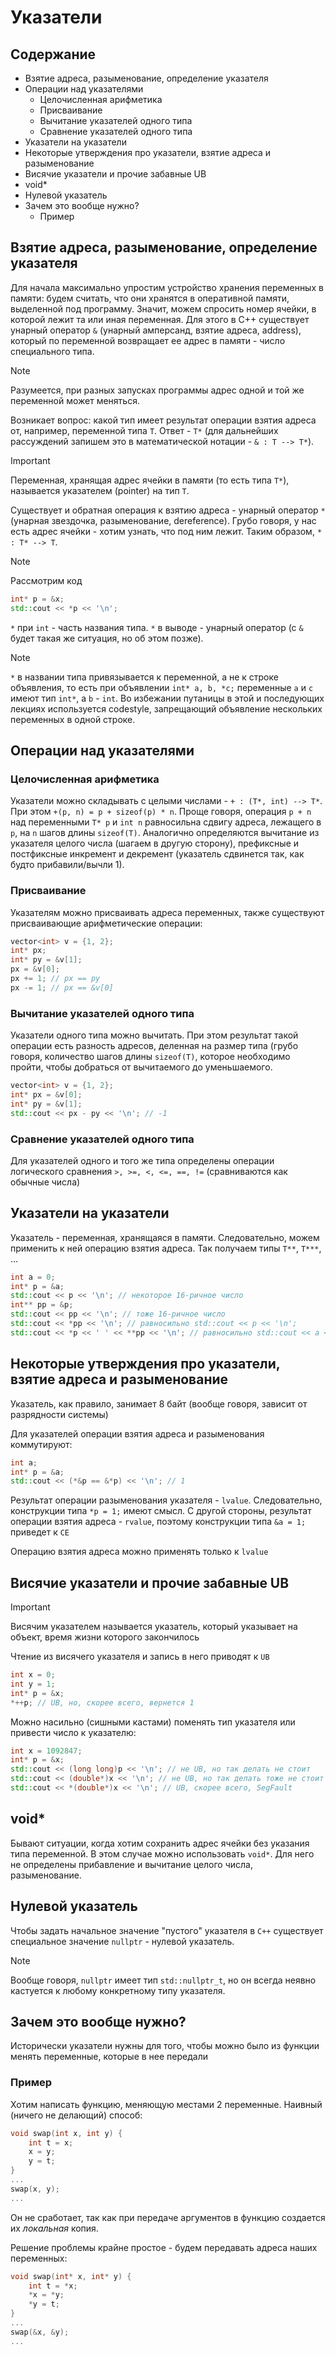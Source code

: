 # Указатели

## Содержание
- Взятие адреса, разыменование, определение указателя
- Операции над указателями
	- Целочисленная арифметика
	- Присваивание
	- Вычитание указателей одного типа
	- Сравнение указателей одного типа
- Указатели на указатели
- Некоторые утверждения про указатели, взятие адреса и разыменование
- Висячие указатели и прочие забавные UB
- void*
- Нулевой указатель
- Зачем это вообще нужно?
	- Пример

## Взятие адреса, разыменование, определение указателя

Для начала максимально упростим устройство хранения переменных в памяти: будем считать, что они хранятся в оперативной памяти, выделенной под программу. Значит, можем спросить номер ячейки, в которой лежит та или иная переменная. Для этого в С++ существует унарный оператор `&` (унарный амперсанд, взятие адреса, address), который по переменной возвращает ее адрес в памяти - число специального типа.

> [!NOTE]
>Разумеется, при разных запусках программы адрес одной и той же переменной может меняться.

Возникает вопрос: какой тип имеет результат операции взятия адреса от, например, переменной типа `T`. Ответ - `T*` (для дальнейших рассуждений запишем это в математической нотации - `& : T --> T*`).

>[!IMPORTANT]
>Переменная, хранящая адрес ячейки в памяти (то есть типа `T*`), называется указателем (pointer) на тип `T`. 

Существует и обратная операция к взятию адреса - унарный оператор `*` (унарная звездочка, разыменование, dereference). Грубо говоря, у нас есть адрес ячейки - хотим узнать, что под ним лежит. Таким образом, `* : T* --> T`.

>[!NOTE]
>Рассмотрим код
>```cpp
>int* p = &x;
>std::cout << *p << '\n';
>```
>`*` при `int` - часть названия типа. `*` в выводе - унарный оператор (с `&` будет такая же ситуация, но об этом позже).

>[!NOTE]
>`*` в названии типа привязывается к переменной, а не к строке объявления, то есть при объявлении `int* a, b, *c;` переменные `a` и `c` имеют тип `int*`, а `b` - `int`. Во избежании путаницы в этой и последующих лекциях используется codestyle, запрещающий объявление нескольких переменных в одной строке.

## Операции над указателями

### Целочисленная арифметика

Указатели можно складывать с целыми числами - `+ : (T*, int) --> T*`. При этом `+(p, n) = p + sizeof(p) * n`. Проще говоря, операция `p + n` над переменными `T* p` и `int n` равносильна сдвигу адреса, лежащего в `p`, на `n` шагов длины `sizeof(T)`. Аналогично определяются вычитание из указателя целого числа (шагаем в другую сторону), префиксные и постфиксные инкремент и декремент (указатель сдвинется так, как будто прибавили/вычли 1).

### Присваивание

Указателям можно присваивать адреса переменных, также существуют присваивающие арифметические операции:
```cpp
vector<int> v = {1, 2};
int* px;
int* py = &v[1];
px = &v[0];
px += 1; // px == py
px -= 1; // px == &v[0]
```

### Вычитание указателей одного типа

Указатели одного типа можно вычитать. При этом результат такой операции есть разность адресов, деленная на размер типа (грубо говоря, количество шагов длины `sizeof(T)`, которое необходимо пройти, чтобы добраться от вычитаемого до уменьшаемого.
```cpp
vector<int> v = {1, 2};
int* px = &v[0];
int* py = &v[1];
std::cout << px - py << '\n'; // -1
```

### Сравнение указателей одного типа

Для указателей одного и того же типа определены операции логического сравнения `>, >=, <, <=, ==, !=` (сравниваются как обычные числа)

## Указатели на указатели

Указатель - переменная, хранящаяся в памяти. Следовательно, можем применить к ней операцию взятия адреса. Так получаем типы `T**`, `T***`, ...
```cpp
int a = 0;
int* p = &a;
std::cout << p << '\n'; // некоторое 16-ричное число
int** pp = &p;
std::cout << pp << '\n'; // тоже 16-ричное число
std::cout << *pp << '\n'; // равносильно std::cout << p << '\n';
std::cout << *p << ' ' << **pp << '\n'; // равносильно std::cout << a << ' ' << a << '\n';
```

## Некоторые утверждения про указатели, взятие адреса и разыменование

Указатель, как правило, занимает 8 байт (вообще говоря, зависит от разрядности системы)

Для указателей операции взятия адреса и разыменования коммутируют: 
```cpp
int a;
int* p = &a;
std::cout << (*&p == &*p) << '\n'; // 1
```

Результат операции разыменования указателя - `lvalue`. Следовательно, конструкции типа `*p = 1;` имеют смысл. С другой стороны, результат операции взятия адреса - `rvalue`, поэтому конструкции типа `&a = 1;` приведет к `CE`

Операцию взятия адреса можно применять только к `lvalue`

## Висячие указатели и прочие забавные UB

>[!IMPORTANT]
>Висячим указателем называется указатель, который указывает на объект, время жизни которого закончилось

Чтение из висячего указателя и запись в него приводят к `UB`

```cpp
int x = 0;
int y = 1;
int* p = &x;
*++p; // UB, но, скорее всего, вернется 1
```

Можно насильно (сишными кастами) поменять тип указателя или привести число к указателю:
```cpp
int x = 1092847;
int* p = &x;
std::cout << (long long)p << '\n'; // не UB, но так делать не стоит
std::cout << (double*)x << '\n'; // не UB, но так делать тоже не стоит
std::cout << *(double*)x << '\n'; // UB, скорее всего, SegFault
```

## void*

Бывают ситуации, когда хотим сохранить адрес ячейки без указания типа переменной. В этом случае можно использовать `void*`. Для него не определены прибавление и вычитание целого числа, разыменование.

## Нулевой указатель

Чтобы задать начальное значение "пустого" указателя в `C++` существует специальное значение `nullptr` - нулевой указатель.

>[!NOTE]
>Вообще говоря, `nullptr` имеет тип `std::nullptr_t`, но он всегда неявно кастуется к любому конкретному типу указателя.

## Зачем это вообще нужно?

Исторически указатели нужны для того, чтобы можно было из функции менять переменные, которые в нее передали

### Пример

Хотим написать функцию, меняющую местами 2 переменные. Наивный (ничего не делающий) способ:
```cpp
void swap(int x, int y) {
	int t = x;
	x = y;
	y = t;
}
...
swap(x, y);
...
```
Он не сработает, так как при передаче аргументов в функцию создается их *локальная* копия.

Решение проблемы крайне простое - будем передавать адреса наших переменных:
```cpp
void swap(int* x, int* y) {
	int t = *x;
	*x = *y;
	*y = t;
}
...
swap(&x, &y);
...
```